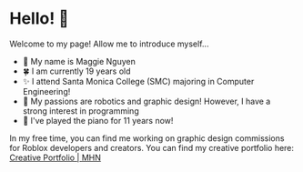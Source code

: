 # Hello! 👋
Welcome to my page! Allow me to introduce myself...
- 🌸 My name is Maggie Nguyen
- 🍀 I am currently 19 years old
- ✨ I attend Santa Monica College (SMC) majoring in Computer Engineering! 
- 💖 My passions are robotics and graphic design! However, I have a strong interest in programming
- 🎹 I've played the piano for 11 years now! 

In my free time, you can find me working on graphic design commissions for Roblox developers and creators.
You can find my creative portfolio here: [Creative Portfolio | MHN](https://tsubasa3968.wixsite.com/maggie-h-nguyen)
